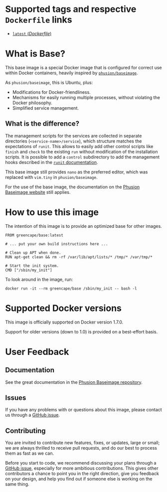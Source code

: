 # Supported tags and respective `Dockerfile` links

-	[`latest` (*Dockerfile*)](https://github.com/GreenCape/docker/blob/master/base/Dockerfile)

# What is Base?

This base image is a special Docker image that is configured for correct use within Docker containers,
heavily inspired by [`phusion/baseimage`](https://registry.hub.docker.com/u/phusion/baseimage/).

As `phusion/baseimage`, this is Ubuntu, plus:

 * Modifications for Docker-friendliness.
 * Mechanisms for easily running multiple processes, without violating the Docker philosophy.
 * Simplified service management.

## What is the difference?

The management scripts for the services are collected in separate directories (`<service-name>/service`),
which structure matches the expectations of `runit`.
This allows to easily add other control scripts like `finish` and `check` to the existing `run` without modification
of the installation scripts.
It is possible to add a `control` subdirectory to add the management hooks described in the
[`runit` documentation](http://smarden.org/runit/runsv.8.html).

This base image still provides `nano` as the preferred editor, which was replaced with `vim.tiny` in `phusion/baseimage`.

For the use of the base image, the documentation on the [Phusion Baseimage website](http://phusion.github.io/baseimage-docker/)
still applies.

# How to use this image

The intention of this image is to provide an optimized base for other images.

```
FROM greencape/base:latest

# ... put your own build instructions here ...

# Clean up APT when done.
RUN apt-get clean && rm -rf /var/lib/apt/lists/* /tmp/* /var/tmp/*

# Start the init system.
CMD ["/sbin/my_init"]
```

To look around in the image, run:

```
docker run -it --rm greencape/base /sbin/my_init -- bash -l
```

# Supported Docker versions

This image is officially supported on Docker version 1.7.0.

Support for older versions (down to 1.0) is provided on a best-effort basis.

# User Feedback

## Documentation

See the great documentation in the [Phusion Baseimage repository](https://github.com/phusion/baseimage-docker).  

## Issues

If you have any problems with or questions about this image,
please contact us through a [GitHub issue](https://github.com/GreenCape/docker/issues).

## Contributing

You are invited to contribute new features, fixes, or updates, large or small;
we are always thrilled to receive pull requests, and do our best to process them as fast as we can.

Before you start to code, we recommend discussing your plans through a [GitHub issue](https://github.com/GreenCape/docker/issues),
especially for more ambitious contributions.
This gives other contributors a chance to point you in the right direction, give you feedback on your design,
and help you find out if someone else is working on the same thing.
